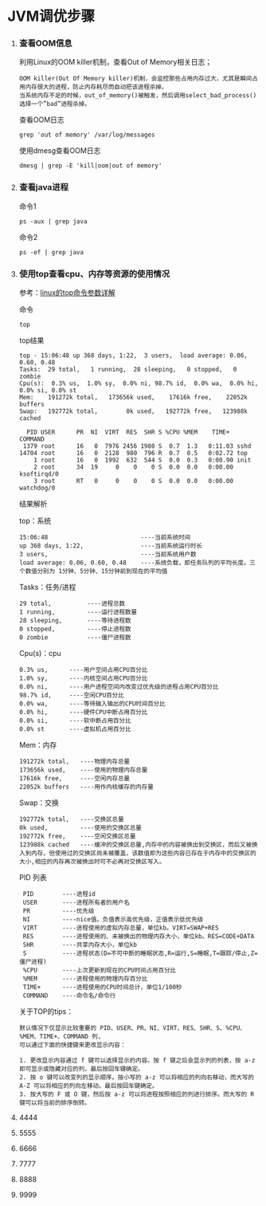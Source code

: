 # JVM调优步骤

1. ### 查看OOM信息

   利用Linux的OOM killer机制，查看Out of Memory相关日志；

   ```
   OOM killer(Out Of Memory killer)机制，会监控那些占用内存过大，尤其是瞬间占用内存很大的进程，防止内存耗尽而自动把该进程杀掉。
   当系统内存不足的时候，out_of_memory()被触发，然后调用select_bad_process()选择一个”bad”进程杀掉。
   ```

   查看OOM日志

   ```shell
   grep 'out of memory' /var/log/messages
   ```

   使用dmesg查看OOM日志

   ```shell
   dmesg | grep -E 'kill|oom|out of memory' 
   ```

2. ### 查看java进程

   命令1

   ```shell
   ps -aux | grep java 
   ```

   命令2

   ```shell
   ps -ef | grep java
   ```

   

3. ### 使用top查看cpu、内存等资源的使用情况

   参考：[linux的top命令参数详解](https://www.cnblogs.com/ggjucheng/archive/2012/01/08/2316399.html)

   命令

   ```shell
   top
   ```

   top结果

   ```
   top - 15:06:48 up 368 days, 1:22,  3 users,  load average: 0.06, 0.60, 0.48
   Tasks:  29 total,   1 running,  28 sleeping,   0 stopped,   0 zombie
   Cpu(s):  0.3% us,  1.0% sy,  0.0% ni, 98.7% id,  0.0% wa,  0.0% hi,  0.0% si, 0.0% st 
   Mem:    191272k total,   173656k used,    17616k free,    22052k buffers
   Swap:   192772k total,        0k used,   192772k free,   123988k cached
   
     PID USER      PR  NI  VIRT  RES  SHR S %CPU %MEM    TIME+  COMMAND
    1379 root      16   0  7976 2456 1980 S  0.7  1.3   0:11.03 sshd
   14704 root      16   0  2128  980  796 R  0.7  0.5   0:02.72 top
       1 root      16   0  1992  632  544 S  0.0  0.3   0:00.90 init
       2 root      34  19     0    0    0 S  0.0  0.0   0:00.00 ksoftirqd/0
       3 root      RT   0     0    0    0 S  0.0  0.0   0:00.00 watchdog/0
   ```

   结果解析

   top：系统

   ```
   15:06:48                          ----当前系统时间
   up 368 days, 1:22,                ----当前系统运行时长
   3 users,                          ----当前系统用户数
   load average: 0.06, 0.60, 0.48    ----系统负载，即任务队列的平均长度。三个数值分别为 1分钟、5分钟、15分钟前到现在的平均值
   ```

   Tasks：任务/进程

   ```
   29 total,          ----进程总数
   1 running,         ----运行进程数量
   28 sleeping,       ----等待进程数
   0 stopped,         ----停止进程数
   0 zombie           ----僵尸进程数
   ```

   Cpu(s)：cpu

   ```
   0.3% us,      ----用户空间占用CPU百分比
   1.0% sy,      ----内核空间占用CPU百分比
   0.0% ni,      ----用户进程空间内改变过优先级的进程占用CPU百分比
   98.7% id,     ----空闲CPU百分比
   0.0% wa,      ----等待输入输出的CPU时间百分比
   0.0% hi,      ----硬件CPU中断占用百分比
   0.0% si,      ----软中断占用百分比
   0.0% st       ----虚拟机占用百分比
   ```

   Mem：内存

   ```
   191272k total,   ----物理内存总量
   173656k used,    ----使用的物理内存总量
   17616k free,     ----空闲内存总量
   22052k buffers   ----用作内核缓存的内存量
   ```

   Swap：交换

   ```
   192772k total,   ----交换区总量      
   0k used,         ----使用的交换区总量
   192772k free,    ----空闲交换区总量
   123988k cached   ----缓冲的交换区总量,内存中的内容被换出到交换区，而后又被换入到内存，但使用过的交换区尚未被覆盖，该数值即为这些内容已存在于内存中的交换区的大小,相应的内存再次被换出时可不必再对交换区写入。
   ```

   PID 列表 

   ```
    PID        ----进程id
    USER       ----进程所有者的用户名    
    PR         ----优先级
    NI         ----nice值。负值表示高优先级，正值表示低优先级
    VIRT       ----进程使用的虚拟内存总量，单位kb。VIRT=SWAP+RES
    RES        ----进程使用的、未被换出的物理内存大小，单位kb。RES=CODE+DATA
    SHR        ----共享内存大小，单位kb
    S          ----进程状态(D=不可中断的睡眠状态,R=运行,S=睡眠,T=跟踪/停止,Z=僵尸进程)
    %CPU       ----上次更新到现在的CPU时间占用百分比
    %MEM       ----进程使用的物理内存百分比  
    TIME+      ----进程使用的CPU时间总计，单位1/100秒 
    COMMAND    ----命令名/命令行
   ```

   关于TOP的tips：

   ```
   默认情况下仅显示比较重要的 PID、USER、PR、NI、VIRT、RES、SHR、S、%CPU、%MEM、TIME+、COMMAND 列，
   可以通过下面的快捷键来更改显示内容：
   
   1. 更改显示内容通过 f 键可以选择显示的内容。按 f 键之后会显示列的列表，按 a-z 即可显示或隐藏对应的列，最后按回车键确定。 
   2. 按 o 键可以改变列的显示顺序。按小写的 a-z 可以将相应的列向右移动，而大写的 A-Z 可以将相应的列向左移动。最后按回车键确定。 
   3. 按大写的 F 或 O 键，然后按 a-z 可以将进程按照相应的列进行排序。而大写的 R 键可以将当前的排序倒转。
   ```

   

4. 4444

5. 5555

6. 6666

7. 7777

8. 8888

9. 9999